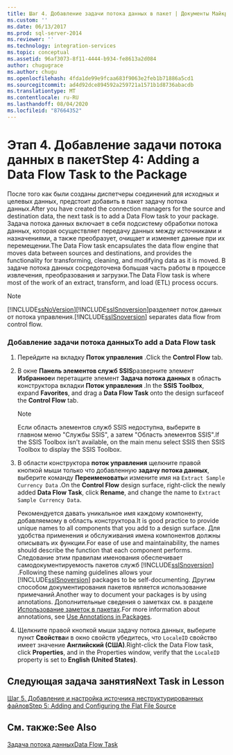 ```yaml
---
title: Шаг 4. Добавление задачи потока данных в пакет | Документы Майкрософт
ms.custom: ''
ms.date: 06/13/2017
ms.prod: sql-server-2014
ms.reviewer: ''
ms.technology: integration-services
ms.topic: conceptual
ms.assetid: 96af3073-8f11-4444-b934-fe8613a2d084
author: chugugrace
ms.author: chugu
ms.openlocfilehash: 4fda1de99e9fcaa683f9063e2feb1b71886a5cd1
ms.sourcegitcommit: ad4d92dce894592a259721a1571b1d8736abacdb
ms.translationtype: MT
ms.contentlocale: ru-RU
ms.lasthandoff: 08/04/2020
ms.locfileid: "87664352"
---
```

# <a name="step-4-adding-a-data-flow-task-to-the-package"></a><span data-ttu-id="f8ab3-102">Этап 4. Добавление задачи потока данных в пакет</span><span class="sxs-lookup"><span data-stu-id="f8ab3-102">Step 4: Adding a Data Flow Task to the Package</span></span>
  <span data-ttu-id="f8ab3-103">После того как были созданы диспетчеры соединений для исходных и целевых данных, предстоит добавить в пакет задачу потока данных.</span><span class="sxs-lookup"><span data-stu-id="f8ab3-103">After you have created the connection managers for the source and destination data, the next task is to add a Data Flow task to your package.</span></span> <span data-ttu-id="f8ab3-104">Задача потока данных включает в себя подсистему обработки потока данных, которая осуществляет передачу данных между источниками и назначениями, а также преобразует, очищает и изменяет данные при их перемещении.</span><span class="sxs-lookup"><span data-stu-id="f8ab3-104">The Data Flow task encapsulates the data flow engine that moves data between sources and destinations, and provides the functionality for transforming, cleaning, and modifying data as it is moved.</span></span> <span data-ttu-id="f8ab3-105">В задаче потока данных сосредоточена большая часть работы в процессе извлечения, преобразования и загрузки.</span><span class="sxs-lookup"><span data-stu-id="f8ab3-105">The Data Flow task is where most of the work of an extract, transform, and load (ETL) process occurs.</span></span>  
  
> [!NOTE]  
>  [!INCLUDE[ssNoVersion](../includes/ssnoversion-md.md)]<span data-ttu-id="f8ab3-106">[!INCLUDE[ssISnoversion](../includes/ssisnoversion-md.md)]разделяет поток данных от потока управления.</span><span class="sxs-lookup"><span data-stu-id="f8ab3-106">[!INCLUDE[ssISnoversion](../includes/ssisnoversion-md.md)] separates data flow from control flow.</span></span>  
  
### <a name="to-add-a-data-flow-task"></a><span data-ttu-id="f8ab3-107">Добавление задачи потока данных</span><span class="sxs-lookup"><span data-stu-id="f8ab3-107">To add a Data Flow task</span></span>  
  
1.  <span data-ttu-id="f8ab3-108">Перейдите на вкладку **Поток управления** .</span><span class="sxs-lookup"><span data-stu-id="f8ab3-108">Click the **Control Flow** tab.</span></span>  
  
2.  <span data-ttu-id="f8ab3-109">В окне **Панель элементов служб SSIS**разверните элемент **Избранное**и перетащите элемент **Задача потока данных** в область конструктора вкладки **Поток управления** .</span><span class="sxs-lookup"><span data-stu-id="f8ab3-109">In the **SSIS Toolbox**, expand **Favorites**, and drag a **Data Flow Task** onto the design surfaceof the **Control Flow** tab.</span></span>  
  
    > [!NOTE]  
    >  <span data-ttu-id="f8ab3-110">Если область элементов служб SSIS недоступна, выберите в главном меню "Службы SSIS", а затем "Область элементов SSIS".</span><span class="sxs-lookup"><span data-stu-id="f8ab3-110">If the SSIS Toolbox isn't available, on the main menu select SSIS then SSIS Toolbox to display the SSIS Toolbox.</span></span>  
  
3.  <span data-ttu-id="f8ab3-111">В области конструктора **поток управления** щелкните правой кнопкой мыши только что добавленную **задачу потока данных**, выберите команду **Переименовать**и измените имя на `Extract Sample Currency Data` .</span><span class="sxs-lookup"><span data-stu-id="f8ab3-111">On the **Control Flow** design surface, right-click the newly added **Data Flow Task**, click **Rename**, and change the name to `Extract Sample Currency Data`.</span></span>  
  
     <span data-ttu-id="f8ab3-112">Рекомендуется давать уникальное имя каждому компоненту, добавляемому в область конструктора.</span><span class="sxs-lookup"><span data-stu-id="f8ab3-112">It is good practice to provide unique names to all components that you add to a design surface.</span></span> <span data-ttu-id="f8ab3-113">Для удобства применения и обслуживания имена компонентов должны описывать их функции.</span><span class="sxs-lookup"><span data-stu-id="f8ab3-113">For ease of use and maintainability, the names should describe the function that each component performs.</span></span> <span data-ttu-id="f8ab3-114">Следование этим правилам именования обеспечивает самодокументируемость пакетов служб [!INCLUDE[ssISnoversion](../includes/ssisnoversion-md.md)] .</span><span class="sxs-lookup"><span data-stu-id="f8ab3-114">Following these naming guidelines allows your [!INCLUDE[ssISnoversion](../includes/ssisnoversion-md.md)] packages to be self-documenting.</span></span> <span data-ttu-id="f8ab3-115">Другим способом документирования пакетов является использование примечаний.</span><span class="sxs-lookup"><span data-stu-id="f8ab3-115">Another way to document your packages is by using annotations.</span></span> <span data-ttu-id="f8ab3-116">Дополнительные сведения о заметках см. в разделе [Использование заметок в пакетах](use-annotations-in-packages.md).</span><span class="sxs-lookup"><span data-stu-id="f8ab3-116">For more information about annotations, see [Use Annotations in Packages](use-annotations-in-packages.md).</span></span>  
  
4.  <span data-ttu-id="f8ab3-117">Щелкните правой кнопкой мыши задачу потока данных, выберите пункт **Свойства**и в окно свойств убедитесь, что `LocaleID` свойство имеет значение **Английский (США)**.</span><span class="sxs-lookup"><span data-stu-id="f8ab3-117">Right-click the Data Flow task, click **Properties**, and in the Properties window, verify that the `LocaleID` property is set to **English (United States)**.</span></span>  
  
## <a name="next-task-in-lesson"></a><span data-ttu-id="f8ab3-118">Следующая задача занятия</span><span class="sxs-lookup"><span data-stu-id="f8ab3-118">Next Task in Lesson</span></span>  
 [<span data-ttu-id="f8ab3-119">Шаг 5. Добавление и настройка источника неструктурированных файлов</span><span class="sxs-lookup"><span data-stu-id="f8ab3-119">Step 5: Adding and Configuring the Flat File Source</span></span>](lesson-1-5-adding-and-configuring-the-flat-file-source.md)  
  
## <a name="see-also"></a><span data-ttu-id="f8ab3-120">См. также:</span><span class="sxs-lookup"><span data-stu-id="f8ab3-120">See Also</span></span>  
 [<span data-ttu-id="f8ab3-121">Задача потока данных</span><span class="sxs-lookup"><span data-stu-id="f8ab3-121">Data Flow Task</span></span>](control-flow/data-flow-task.md)  
  
  
